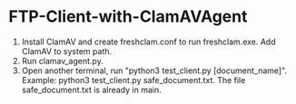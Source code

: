 # FTP-Client-with-ClamAVAgent

1. Install ClamAV and create freshclam.conf to run freshclam.exe. Add ClamAV to system path.
2. Run clamav_agent.py.
3. Open another terminal, run "python3 test_client.py [document_name]". Example: python3 test_client.py safe_document.txt. The file safe_document.txt is already in main.
